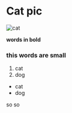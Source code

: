 # Cat pic

![cat](https://icatcare.org/app/uploads/2018/06/Layer-1704-1920x840.jpg)

**words in bold** 

### this words are small

1. cat
2. dog
- cat 
- dog 

so
so
